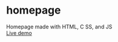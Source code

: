 # homepage
Homepage made with HTML, C SS, and JS  
[Live demo](https://beterbread.github.io/homepage/)
